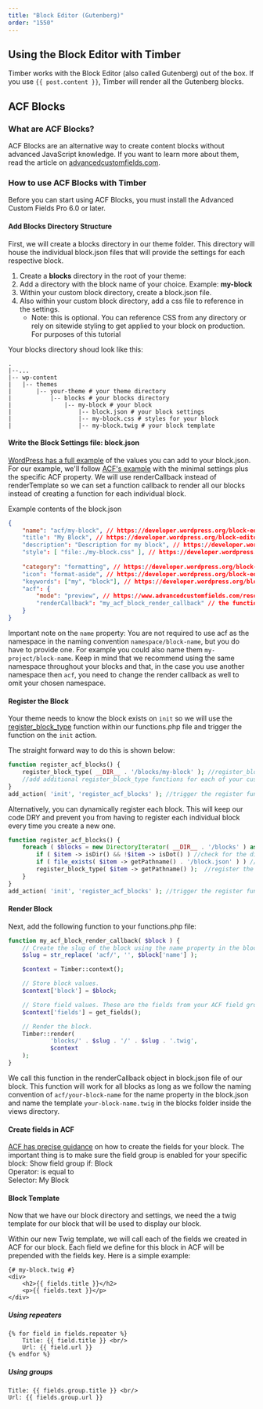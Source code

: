 ```yaml
---
title: "Block Editor (Gutenberg)"
order: "1550"
---
```


## Using the Block Editor with Timber

Timber works with the Block Editor (also called Gutenberg) out of the box. If you use `{{ post.content }}`, Timber will render all the Gutenberg blocks.

## ACF Blocks

### What are ACF Blocks?

ACF Blocks are an alternative way to create content blocks without advanced JavaScript knowledge. If you want to learn more about them, read the article on [advancedcustomfields.com](https://www.advancedcustomfields.com/resources/blocks/). 

### How to use ACF Blocks with Timber

Before you can start using ACF Blocks, you must install the Advanced Custom Fields Pro 6.0 or later.

#### Add Blocks Directory Structure

First, we will create a blocks directory in our theme folder. This directory will house the individual block.json files that will provide the settings for each respective block.

1. Create a **blocks** directory in the root of your theme: 
2. Add a directory with the block name of your choice. Example: **my-block**
3. Within your custom block directory, create a block.json file. 
4. Also within your custom block directory, add a css file to reference in the settings. 
    * Note: this is optional. You can reference CSS from any directory or rely on sitewide styling to get applied to your block on production. For purposes of this tutorial

Your blocks directory shoud look like this: 

```
.
|--...
|-- wp-content
|   |-- themes 
|       |-- your-theme # your theme directory
|           |-- blocks # your blocks directory
|               |-- my-block # your block
|                   |-- block.json # your block settings 
|                   |-- my-block.css # styles for your block
|                   |-- my-block.twig # your block template
```

#### Write the Block Settings file: block.json

[WordPress has a full example](https://developer.wordpress.org/block-editor/reference-guides/block-api/block-metadata/) of the values you can add to your block.json. For our example, we'll follow [ACF's example](https://www.advancedcustomfields.com/resources/acf-blocks-key-concepts/#acf-blocks-and-blockjson) with the minimal settings plus the specific ACF property. We will use renderCallback instead of renderTemplate so we can set a function callback to render all our blocks instead of creating a function for each individual block.

Example contents of the block.json
```json
{
    "name": "acf/my-block", // https://developer.wordpress.org/block-editor/reference-guides/block-api/block-metadata/#name
    "title": "My Block", // https://developer.wordpress.org/block-editor/reference-guides/block-api/block-metadata/#title
    "description": "Description for my block", // https://developer.wordpress.org/block-editor/reference-guides/block-api/block-metadata/#description
    "style": [ "file:./my-block.css" ], // https://developer.wordpress.org/block-editor/reference-guides/block-api/block-metadata/#category,
    
    "category": "formatting", // https://developer.wordpress.org/block-editor/reference-guides/block-api/block-metadata/#category
    "icon": "format-aside", // https://developer.wordpress.org/block-editor/reference-guides/block-api/block-metadata/#icon
    "keywords": ["my", "block"], // https://developer.wordpress.org/block-editor/reference-guides/block-api/block-metadata/#keywords
    "acf": { 
        "mode": "preview", // https://www.advancedcustomfields.com/resources/acf-blocks-key-concepts/#acf-blocks-and-blockjson
        "renderCallback": "my_acf_block_render_callback" // the function that will render the block we'll add later on
    } 
}
```
Important note on the `name` property: You are not required to use acf as the namespace in the naming convention `namespace/block-name`, but you do have to provide one. For example you could also name them `my-project/block-name`. Keep in mind that we recommend using the same namespace throughout your blocks and that, in the case you use another namespace then `acf`, you need to change the render callback as well to omit your chosen namespace.

#### Register the Block

Your theme needs to know the block exists on `init` so we will use the [register_block_type](https://developer.wordpress.org/reference/functions/register_block_type/) function within our functions.php file and trigger the function on the  `init` action. 

The straight forward way to do this is shown below: 

```php
function register_acf_blocks() {
    register_block_type( __DIR__ . '/blocks/my-block' ); //register_block_type will look in the current directory and register the block you specify
    //add additional register_block_type functions for each of your custom blocks
}
add_action( 'init', 'register_acf_blocks' ); //trigger the register function on init
```

Alternatively, you can dynamically register each block. This will keep our code DRY and prevent you from having to register each individual block every time you create a new one.

```php
function register_acf_blocks() {
	foreach ( $blocks = new DirectoryIterator( __DIR__ . '/blocks' ) as $item ) {
        if ( $item -> isDir() && !$item -> isDot() ) //check for the directory
		if ( file_exists( $item -> getPathname() . '/block.json' ) ) //check if the block.json exists
		register_block_type( $item -> getPathname() );  //register the block given the directory name within the blocks directory
	}
}
add_action( 'init', 'register_acf_blocks' ); //trigger the register function on init
```

#### Render Block

Next, add the following function to your functions.php file:  

```php
function my_acf_block_render_callback( $block ) {
    // Create the slug of the block using the name property in the block.json. 
	$slug = str_replace( 'acf/', '', $block['name'] );

	$context = Timber::context();

	// Store block values. 
	$context['block'] = $block;

	// Store field values. These are the fields from your ACF field group for the block. 
	$context['fields'] = get_fields(); 

	// Render the block.
	Timber::render(
			'blocks/' . $slug . '/' . $slug . '.twig',
			$context
	);
}
```
We call this function in the renderCallback object in block.json file of our block. This function will work for all blocks as long as we follow the naming convention of `acf/your-block-name` for the name property in the block.json and name the template `your-block-name.twig` in the blocks folder inside the views directory. 

#### Create fields in ACF

[ACF has precise guidance](https://www.advancedcustomfields.com/resources/create-your-first-acf-block/#create-the-testimonial-field-group) on how to create the fields for your block. The important thing is to make sure the field group is enabled for your specific block: 
    Show field group if: Block  
    Operator: is equal to  
    Selector: My Block  
    

#### Block Template
Now that we have our block directory and settings, we need the a twig template for our block that will be used to display our block. 

Within our new Twig template, we will call each of the fields we created in ACF for our block. Each field we define for this block in ACF will be prepended with the fields key. Here is a simple example: 

```twig
{# my-block.twig #}
<div>
    <h2>{{ fields.title }}</h2>
    <p>{{ fields.text }}</p>
</div>
```

##### Using repeaters

```
{% for field in fields.repeater %}
    Title: {{ field.title }} <br/>
    Url: {{ field.url }}
{% endfor %}
```

##### Using groups

```
Title: {{ fields.group.title }} <br/>
Url: {{ fields.group.url }}
```


